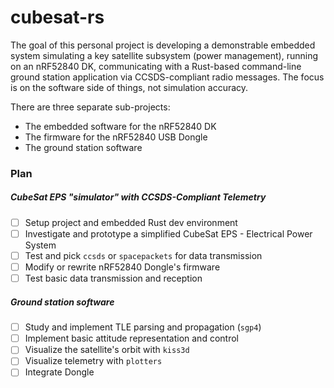 # cubesat-rs

The goal of this personal project is developing a demonstrable embedded system simulating a key satellite subsystem (power management), running on an nRF52840 DK, communicating with a Rust-based command-line ground station application via CCSDS-compliant radio messages.
The focus is on the software side of things, not simulation accuracy.

There are three separate sub-projects:
- The embedded software for the nRF52840 DK
- The firmware for the nRF52840 USB Dongle
- The ground station software


### Plan
##### CubeSat EPS "simulator" with CCSDS-Compliant Telemetry
- [ ] Setup project and embedded Rust dev environment
- [ ] Investigate and prototype a simplified CubeSat EPS - Electrical Power System
- [ ] Test and pick `ccsds` or `spacepackets` for data transmission
- [ ] Modify or rewrite nRF52840 Dongle's firmware
- [ ] Test basic data transmission and reception

##### Ground station software 
- [ ] Study and implement TLE parsing and propagation (`sgp4`)
- [ ] Implement basic attitude representation and control
- [ ] Visualize the satellite's orbit with `kiss3d`
- [ ] Visualize telemetry with `plotters`
- [ ] Integrate Dongle